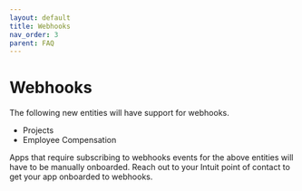 ```yaml
---
layout: default
title: Webhooks
nav_order: 3
parent: FAQ
---
```


# Webhooks

The following new entities will have support for webhooks.
- Projects
- Employee Compensation

Apps that require subscribing to webhooks events for the above entities will have to be manually onboarded. Reach out to your Intuit point of contact to get your app onboarded to webhooks.
 

